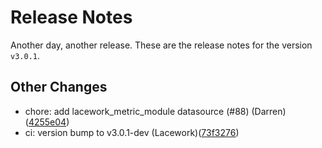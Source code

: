 # Release Notes
Another day, another release. These are the release notes for the version `v3.0.1`.

## Other Changes
* chore: add lacework_metric_module datasource (#88) (Darren)([4255e04](https://github.com/lacework/terraform-gcp-config/commit/4255e044c47e4ae2c29df1e386b551c40a64d1f1))
* ci: version bump to v3.0.1-dev (Lacework)([73f3276](https://github.com/lacework/terraform-gcp-config/commit/73f32765984a5ddcd73a0f8687fd55f46999ece0))
